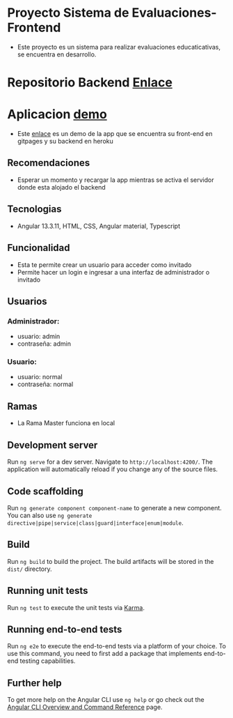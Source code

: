 # Proyecto Sistema de Evaluaciones-Frontend

- Este proyecto es un sistema para realizar evaluaciones educaticativas, se encuentra en desarrollo.

# Repositorio Backend [Enlace](https://github.com/giorman/sistema-evaluacion-backend)

#  Aplicacion [demo](https://giorman.github.io/sistema-evaluacion-frontend/)

-  Este [enlace](https://giorman.github.io/sistema-evaluacion-frontend/) es un demo de la app que se encuentra su front-end en gitpages y su backend en heroku

## Recomendaciones

- Esperar un momento y recargar la app mientras se activa el servidor donde esta alojado el backend

## Tecnologias

- Angular 13.3.11, HTML, CSS, Angular material, Typescript

## Funcionalidad

* Esta te permite crear un usuario para acceder como invitado
* Permite hacer un login e ingresar a una interfaz de administrador o invitado

## Usuarios
### Administrador: 
* usuario: admin
* contraseña: admin
### Usuario:
* usuario: normal
* contraseña: normal

## Ramas

* La Rama Master funciona en local

## Development server

Run `ng serve` for a dev server. Navigate to `http://localhost:4200/`. The application will automatically reload if you change any of the source files.

## Code scaffolding

Run `ng generate component component-name` to generate a new component. You can also use `ng generate directive|pipe|service|class|guard|interface|enum|module`.

## Build

Run `ng build` to build the project. The build artifacts will be stored in the `dist/` directory.

## Running unit tests

Run `ng test` to execute the unit tests via [Karma](https://karma-runner.github.io).

## Running end-to-end tests

Run `ng e2e` to execute the end-to-end tests via a platform of your choice. To use this command, you need to first add a package that implements end-to-end testing capabilities.

## Further help

To get more help on the Angular CLI use `ng help` or go check out the [Angular CLI Overview and Command Reference](https://angular.io/cli) page.
